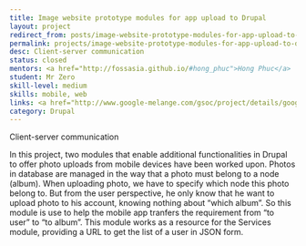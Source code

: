 ```yaml
---
title: Image website prototype modules for app upload to Drupal
layout: project
redirect_from: posts/image-website-prototype-modules-for-app-upload-to-drupal.html
permalink: projects/image-website-prototype-modules-for-app-upload-to-drupal
desc: Client-server communication
status: closed
mentors: <a href="http://fossasia.github.io/#hong_phuc">Hong Phuc</a>
student: Mr Zero
skill-level: medium
skills: mobile, web
links: <a href="http://www.google-melange.com/gsoc/project/details/google/gsoc2012/mrzero/5668600916475904">GSoC page</a>
category: Drupal
---
```

Client-server communication

In this project, two modules that enable additional functionalities in Drupal to offer photo uploads from mobile devices have been worked upon. Photos in database are managed in the way that a photo must belong to a node (album). When uploading photo, we have to specify which node this photo belong to. But from the user perspective, he only know that he want to upload photo to his account, knowing nothing about “which album”. So this module is use to help the mobile app tranfers the requirement from “to user” to “to album”. This module works as a resource for the Services module, providing a URL to get the list of a user in JSON form.

